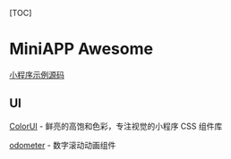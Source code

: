 [TOC]

# MiniAPP Awesome

[小程序示例源码](https://github.com/wechat-miniprogram/miniprogram-demo)

## UI

[ColorUI](https://github.com/weilanwl/ColorUI) - 鲜亮的高饱和色彩，专注视觉的小程序 CSS 组件库

[odometer](https://gitee.com/qwqoffice/odometer-for-wechatapp) - 数字滚动动画组件
